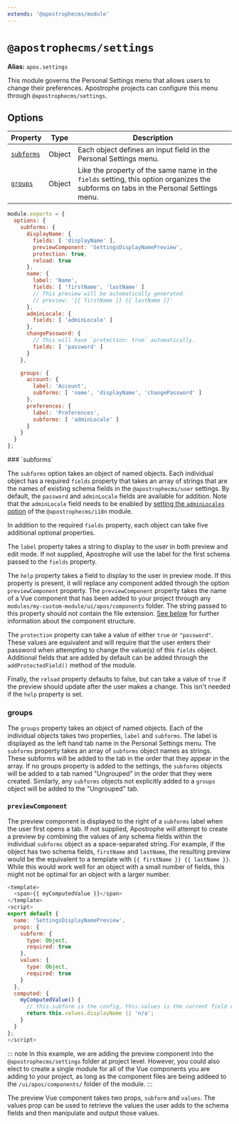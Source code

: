 ```yaml
---
extends: '@apostrophecms/module'
---
```


# `@apostrophecms/settings`

**Alias:** `apos.settings`

<AposRefExtends :module="$frontmatter.extends" />

This module governs the Personal Settings menu that allows users to change their preferences. Apostrophe projects can configure this menu through `@apostrophecms/settings`.

## Options

|  Property | Type | Description |
|---|---|---|
| [`subforms`](#subforms) | Object | Each object defines an input field in the Personal Settings menu. |
| [`groups`](#groups) | Object | Like the property of the same name in the `fields` setting, this option organizes the subforms on tabs in the Personal Settings menu. |

<AposCodeBlock>

``` javascript
module.exports = {
  options: {
    subforms: {
      displayName: {
        fields: [ 'displayName' ],
        previewComponent: 'SettingsDisplayNamePreview',
        protection: true,
        reload: true
      },
      name: {
        label: 'Name',
        fields: [ 'firstName', 'lastName' ]
        // This preview will be automatically generated.
        // preview: '{{ firstName }} {{ lastName }}'
      },
      adminLocale: {
        fields: [ 'adminLocale' ]
      },
      changePassword: {
        // This will have `protection: true` automatically.
        fields: [ 'password' ]
      }
    },

    groups: {
      account: {
        label: 'Account',
        subforms: [ 'name', 'displayName', 'changePassword' ]
      },
      preferences: {
        label: 'Preferences',
        subforms: [ 'adminLocale' ]
      }
    }
  }
};

```

<template v-slot:cation>
  /modules/@apostrophecms/settings/index.js
</template>
</AposCOdeBlock>
### `subforms`

The `subforms` option takes an object of named objects.  Each individual object has a required `fields` property that takes an array of strings that are the names of existing schema fields in the `@apostrophecms/user` settings. By default, the `password` and `adminLocale` fields are available for addition. Note that the `adminLocale` field needs to be enabled by [setting the `adminLocales` option](/reference/modules/i18n.html) of the `@apostrophecms/i18n` module.

In addition to the required `fields` property, each object can take five additional optional properties.

The `label` property takes a string to display to the user in both preview and edit mode. If not supplied, Apostrophe will use the label for the first schema passed to the `fields` property. 

The `help` property takes a field to display to the user in preview mode. If this property is present, it will replace any component added through the option `previewComponent` property. The `previewComponent` property takes the name of a Vue component that has been added to your project through any `modules/my-custom-module/ui/apos/components` folder. The string passed to this property should not contain the file extension. [See below](#previewcomponent) for further information about the component structure.

The `protection` property can take a value of either `true` or `"password"`. These values are equivalent and will require that the user enters their password when attempting to change the value(s) of this `fields` object. Additional fields that are added by default can be added through the `addProtectedField()` method of the module.

Finally, the `reload` property defaults to false, but can take a value of `true` if the preview should update after the user makes a change. This isn't needed if the `help` property is set.

### groups

The `groups` property takes an object of named objects. Each of the individual objects takes two properties, `label` and `subforms`. The label is displayed as the left hand tab name in the Personal Settings menu. The `subforms` property takes an array of `subforms` object names as strings. These subforms will be added to the tab in the order that they appear in the array. If no groups property is added to the settings, the `subforms` objects will be added to a tab named "Ungrouped" in the order that they were created. Similarly, any `subforms` objects not explicitly added to a `groups` object will be added to the "Ungrouped" tab.

### `previewComponent`

The preview component is displayed to the right of a `subforms` label when the user first opens a tab. If not supplied, Apostrophe will attempt to create a preview by combining the values of any schema fields within the individual `subforms` object as a space-separated string. For example, if the object has two schema fields, `firstName` and `lastName`, the resulting preview would be the equivalent to a template with `{{ firstName }} {{ lastName }}`. While this would work well for an object with a small number of fields, this might not be optimal for an object with a larger number.

<AposCodeBlock>

``` javascript
<template>
  <span>{{ myComputedValue }}</span>
</template>
<script>
export default {
  name: 'SettingsDisplayNamePreview',
  props: {
    subform: {
      type: Object,
      required: true
    },
    values: {
      type: Object,
      required: true
    }
  },
  computed: {
    myComputedValue() {
      // this.subform is the config, this.values is the current field values
      return this.values.displayName || 'n/a';
    }
  }
};
</script>

```

<template v-slot:caption>
  /modules/@apostrophecms/settings/ui/apos/components/ExampleSettingsPreview.vue
</template>
</AposCodeBlock>

::: note
In this example, we are adding the preview component into the `@apostrophecms/settings` folder at project level. However, you could also elect to create a single module for all of the Vue components you are adding to your project, as long as the component files are being addeed to the `/ui/apos/components/` folder of the module.
:::

The preview Vue component takes two props, `subform` and `values`. The values prop can be used to retrieve the values the user adds to the schema fields and then manipulate and output those values.